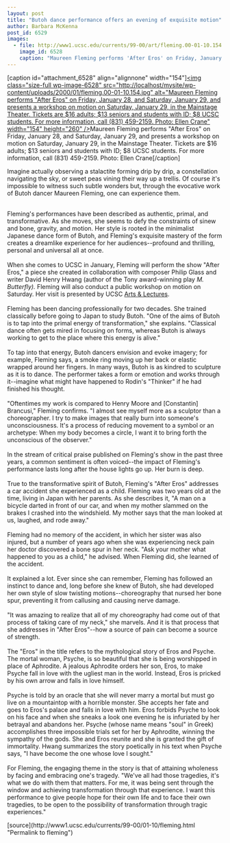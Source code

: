 ```yaml
---
layout: post
title: "Butoh dance performance offers an evening of exquisite motion"
author: Barbara McKenna
post_id: 6529
images:
  - file: http://www1.ucsc.edu/currents/99-00/art/fleming.00-01-10.154.jpg
    image_id: 6528
    caption: "Maureen Fleming performs 'After Eros' on Friday, January 28, and Saturday, January 29, and presents a workshop on motion on Saturday, January 29, in the Mainstage Theater. Tickets are $16 adults; $13 seniors and students with ID; $8 UCSC students. For more information, call (831) 459-2159. Photo: Ellen Crane"
---
```


[caption id="attachment_6528" align="alignnone" width="154"]<a href="http://localhost/mysite/wp-content/uploads/2000/01/fleming.00-01-10.154.jpg"><img class="size-full wp-image-6528" src="http://localhost/mysite/wp-content/uploads/2000/01/fleming.00-01-10.154.jpg" alt="Maureen Fleming performs "After Eros" on Friday, January 28, and Saturday, January 29, and presents a workshop on motion on Saturday, January 29, in the Mainstage Theater. Tickets are $16 adults; $13 seniors and students with ID; $8 UCSC students. For more information, call (831) 459-2159. Photo: Ellen Crane" width="154" height="260" /></a>Maureen Fleming performs "After Eros" on Friday, January 28, and Saturday, January 29, and presents a workshop on motion on Saturday, January 29, in the Mainstage Theater. Tickets are $16 adults; $13 seniors and students with ID; $8 UCSC students. For more information, call (831) 459-2159. Photo: Ellen Crane[/caption]
<p>
  Imagine actually observing a stalactite forming drip by drip, a constellation navigating the sky, or sweet peas vining their way up a trellis. Of course it's impossible to witness such subtle wonders but, through the evocative work of Butoh dancer Maureen Fleming, one can experience them.<br>
  <br>
</p>Fleming's performances have been described as authentic, primal, and transformative. As she moves, she seems to defy the constraints of sinew and bone, gravity, and motion. Her style is rooted in the minimalist Japanese dance form of Butoh, and Fleming's exquisite mastery of the form creates a dreamlike experience for her audiences--profound and thrilling, personal and universal all at once.<br>
<br>
When she comes to UCSC in January, Fleming will perform the show "After Eros," a piece she created in collaboration with composer Philip Glass and writer David Henry Hwang (author of the Tony award-winning play <i>M. Butterfly).</i> Fleming will also conduct a public workshop on motion on Saturday. Her visit is presented by UCSC <a href="http://events.ucsc.edu/artslecs">Arts &amp; Lectures</a>.<br>
<br>
Fleming has been dancing professionally for two decades. She trained classically before going to Japan to study Butoh. "One of the aims of Butoh is to tap into the primal energy of transformation," she explains. "Classical dance often gets mired in focusing on forms, whereas Butoh is always working to get to the place where this energy is alive."<br>
<br>
To tap into that energy, Butoh dancers envision and evoke imagery; for example, Fleming says, a smoke ring moving up her back or elastic wrapped around her fingers. In many ways, Butoh is as kindred to sculpture as it is to dance. The performer takes a form or emotion and works through it--imagine what might have happened to Rodin's "Thinker" if he had finished his thought.<br>
<br>
"Oftentimes my work is compared to Henry Moore and [Constantin] Brancusi," Fleming confirms. "I almost see myself more as a sculptor than a choreographer. I try to make images that really burn into someone's unconsciousness. It's a process of reducing movement to a symbol or an archetype: When my body becomes a circle, I want it to bring forth the unconscious of the observer."<br>
<br>
In the stream of critical praise published on Fleming's show in the past three years, a common sentiment is often voiced--the impact of Fleming's performance lasts long after the house lights go up. Her burn is deep.<br>
<br>
True to the transformative spirit of Butoh, Fleming's "After Eros" addresses a car accident she experienced as a child. Fleming was two years old at the time, living in Japan with her parents. As she describes it, "A man on a bicycle darted in front of our car, and when my mother slammed on the brakes I crashed into the windshield. My mother says that the man looked at us, laughed, and rode away."<br>
<br>
Fleming had no memory of the accident, in which her sister was also injured, but a number of years ago when she was experiencing neck pain her doctor discovered a bone spur in her neck. "Ask your mother what happened to you as a child," he advised. When Fleming did, she learned of the accident.<br>
<br>
It explained a lot. Ever since she can remember, Fleming has followed an instinct to dance and, long before she knew of Butoh, she had developed her own style of slow twisting motions--choreography that nursed her bone spur, preventing it from callusing and causing nerve damage.<br>
<br>
"It was amazing to realize that all of my choreography had come out of that process of taking care of my neck," she marvels. And it is that process that she addresses in "After Eros"--how a source of pain can become a source of strength.<br>
<br>
The "Eros" in the title refers to the mythological story of Eros and Psyche. The mortal woman, Psyche, is so beautiful that she is being worshipped in place of Aphrodite. A jealous Aphrodite orders her son, Eros, to make Psyche fall in love with the ugliest man in the world. Instead, Eros is pricked by his own arrow and falls in love himself.<br>
<br>
Psyche is told by an oracle that she will never marry a mortal but must go live on a mountaintop with a horrible monster. She accepts her fate and goes to Eros's palace and falls in love with him. Eros forbids Psyche to look on his face and when she sneaks a look one evening he is infuriated by her betrayal and abandons her. Psyche (whose name means "soul" in Greek) accomplishes three impossible trials set for her by Aphrodite, winning the sympathy of the gods. She and Eros reunite and she is granted the gift of immortality. Hwang summarizes the story poetically in his text when Psyche says, "I have become the one whose love I sought."<br>
<br>
For Fleming, the engaging theme in the story is that of attaining wholeness by facing and embracing one's tragedy. "We've all had those tragedies, it's what we do with them that matters. For me, it was being sent through the window and achieving transformation through that experience. I want this performance to give people hope for their own life and to face their own tragedies, to be open to the possibility of transformation through tragic experiences."
<p>

</p>
[source](http://www1.ucsc.edu/currents/99-00/01-10/fleming.html "Permalink to fleming")
